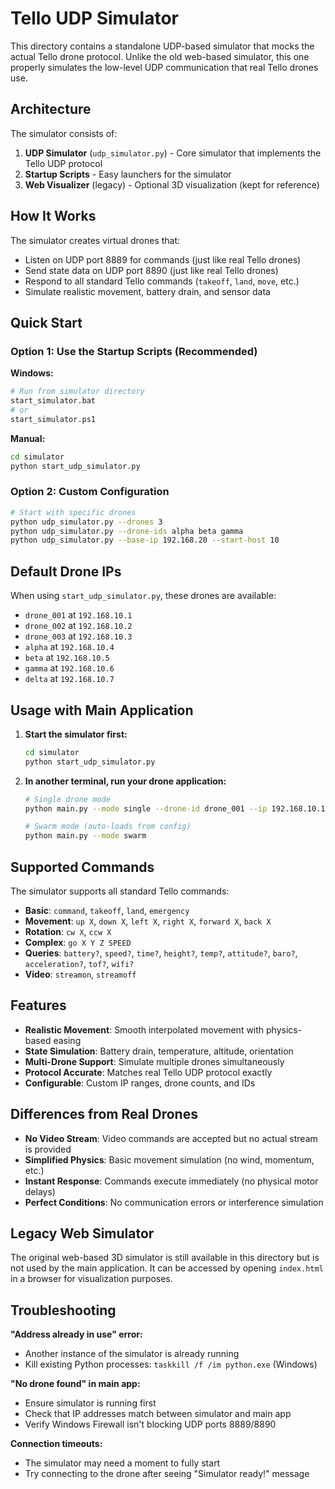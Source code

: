 # Tello UDP Simulator

This directory contains a standalone UDP-based simulator that mocks the actual Tello drone protocol. Unlike the old web-based simulator, this one properly simulates the low-level UDP communication that real Tello drones use.

## Architecture

The simulator consists of:

1. **UDP Simulator** (`udp_simulator.py`) - Core simulator that implements the Tello UDP protocol
2. **Startup Scripts** - Easy launchers for the simulator
3. **Web Visualizer** (legacy) - Optional 3D visualization (kept for reference)

## How It Works

The simulator creates virtual drones that:
- Listen on UDP port 8889 for commands (just like real Tello drones)
- Send state data on UDP port 8890 (just like real Tello drones)
- Respond to all standard Tello commands (`takeoff`, `land`, `move`, etc.)
- Simulate realistic movement, battery drain, and sensor data

## Quick Start

### Option 1: Use the Startup Scripts (Recommended)

**Windows:**
```bash
# Run from simulator directory
start_simulator.bat
# or
start_simulator.ps1
```

**Manual:**
```bash
cd simulator
python start_udp_simulator.py
```

### Option 2: Custom Configuration

```bash
# Start with specific drones
python udp_simulator.py --drones 3
python udp_simulator.py --drone-ids alpha beta gamma
python udp_simulator.py --base-ip 192.168.20 --start-host 10
```

## Default Drone IPs

When using `start_udp_simulator.py`, these drones are available:

- `drone_001` at `192.168.10.1`
- `drone_002` at `192.168.10.2`
- `drone_003` at `192.168.10.3`
- `alpha` at `192.168.10.4`
- `beta` at `192.168.10.5`
- `gamma` at `192.168.10.6`
- `delta` at `192.168.10.7`

## Usage with Main Application

1. **Start the simulator first:**
   ```bash
   cd simulator
   python start_udp_simulator.py
   ```

2. **In another terminal, run your drone application:**
   ```bash
   # Single drone mode
   python main.py --mode single --drone-id drone_001 --ip 192.168.10.1

   # Swarm mode (auto-loads from config)
   python main.py --mode swarm
   ```

## Supported Commands

The simulator supports all standard Tello commands:

- **Basic**: `command`, `takeoff`, `land`, `emergency`
- **Movement**: `up X`, `down X`, `left X`, `right X`, `forward X`, `back X`
- **Rotation**: `cw X`, `ccw X`
- **Complex**: `go X Y Z SPEED`
- **Queries**: `battery?`, `speed?`, `time?`, `height?`, `temp?`, `attitude?`, `baro?`, `acceleration?`, `tof?`, `wifi?`
- **Video**: `streamon`, `streamoff`

## Features

- **Realistic Movement**: Smooth interpolated movement with physics-based easing
- **State Simulation**: Battery drain, temperature, altitude, orientation
- **Multi-Drone Support**: Simulate multiple drones simultaneously
- **Protocol Accurate**: Matches real Tello UDP protocol exactly
- **Configurable**: Custom IP ranges, drone counts, and IDs

## Differences from Real Drones

- **No Video Stream**: Video commands are accepted but no actual stream is provided
- **Simplified Physics**: Basic movement simulation (no wind, momentum, etc.)
- **Instant Response**: Commands execute immediately (no physical motor delays)
- **Perfect Conditions**: No communication errors or interference simulation

## Legacy Web Simulator

The original web-based 3D simulator is still available in this directory but is not used by the main application. It can be accessed by opening `index.html` in a browser for visualization purposes.

## Troubleshooting

**"Address already in use" error:**
- Another instance of the simulator is already running
- Kill existing Python processes: `taskkill /f /im python.exe` (Windows)

**"No drone found" in main app:**
- Ensure simulator is running first
- Check that IP addresses match between simulator and main app
- Verify Windows Firewall isn't blocking UDP ports 8889/8890

**Connection timeouts:**
- The simulator may need a moment to fully start
- Try connecting to the drone after seeing "Simulator ready!" message
